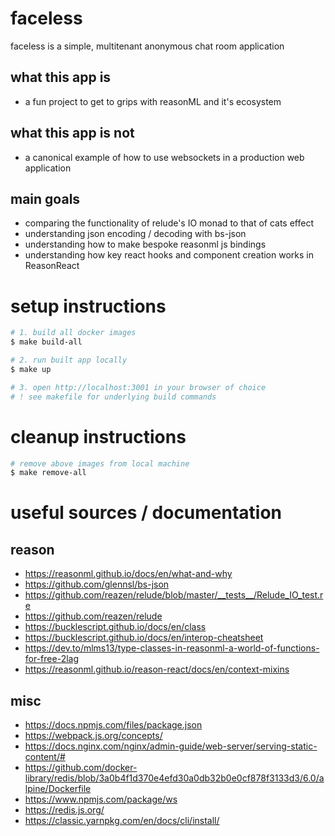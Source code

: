 # faceless

faceless is a simple, multitenant anonymous chat room application

## what this app is

- a fun project to get to grips with reasonML and it's ecosystem

## what this app is not

- a canonical example of how to use websockets in a production web application

## main goals

- comparing the functionality of relude's IO monad to that of cats effect
- understanding json encoding / decoding with bs-json
- understanding how to make bespoke reasonml js bindings
- understanding how key react hooks and component creation works in ReasonReact

# setup instructions

```sh
# 1. build all docker images
$ make build-all

# 2. run built app locally
$ make up

# 3. open http://localhost:3001 in your browser of choice
# ! see makefile for underlying build commands
```

# cleanup instructions

```sh
# remove above images from local machine
$ make remove-all
```

# useful sources / documentation

## reason

- https://reasonml.github.io/docs/en/what-and-why
- https://github.com/glennsl/bs-json
- https://github.com/reazen/relude/blob/master/__tests__/Relude_IO_test.re
- https://github.com/reazen/relude
- https://bucklescript.github.io/docs/en/class
- https://bucklescript.github.io/docs/en/interop-cheatsheet
- https://dev.to/mlms13/type-classes-in-reasonml-a-world-of-functions-for-free-2lag
- https://reasonml.github.io/reason-react/docs/en/context-mixins

## misc

- https://docs.npmjs.com/files/package.json
- https://webpack.js.org/concepts/
- https://docs.nginx.com/nginx/admin-guide/web-server/serving-static-content/#
- https://github.com/docker-library/redis/blob/3a0b4f1d370e4efd30a0db32b0e0cf878f3133d3/6.0/alpine/Dockerfile
- https://www.npmjs.com/package/ws
- https://redis.js.org/
- https://classic.yarnpkg.com/en/docs/cli/install/

